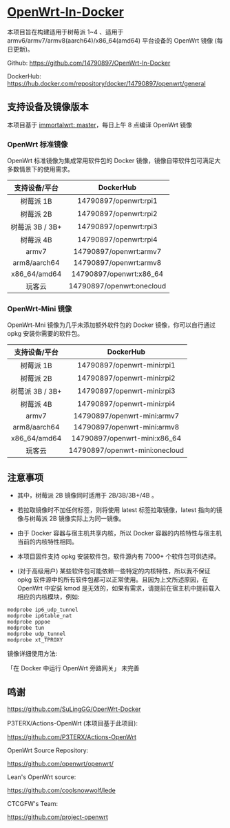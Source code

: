 # [OpenWrt-In-Docker](https://github.com/14790897/OpenWrt-In-Docker)

<!-- [![GitHub Stars](https://img.shields.io/github/stars/SuLingGG/OpenWrt-Rpi-Docker.svg?style=flat-square&label=Stars&logo=github)](https://github.com/SuLingGG/OpenWrt-Rpi-Docker/stargazers)
[![GitHub Forks](https://img.shields.io/github/forks/SuLingGG/OpenWrt-Rpi-Docker.svg?style=flat-square&label=Forks&logo=github)](https://github.com/SuLingGG/OpenWrt-Rpi-Docker/fork)
[![Docker Stars](https://img.shields.io/docker/stars/sulinggg/openwrt.svg?style=flat-square&label=Stars&logo=docker)](https://hub.docker.com/r/sulinggg/openwrt)
[![Docker Pulls](https://img.shields.io/docker/pulls/sulinggg/openwrt.svg?style=flat-square&label=Pulls&logo=docker&color=orange)](https://hub.docker.com/r/sulinggg/openwrt) -->

本项目旨在构建适用于树莓派 1~4 、适用于 armv6/armv7/armv8(aarch64)/x86_64(amd64) 平台设备的 OpenWrt 镜像 (每日更新)。

Github: <https://github.com/14790897/OpenWrt-In-Docker>

DockerHub: <https://hub.docker.com/repository/docker/14790897/openwrt/general>

## 支持设备及镜像版本

本项目基于 [immortalwrt: master](https://github.com/immortalwrt/immortalwrt/tree/master)，每日上午 8 点编译 OpenWrt 镜像

### OpenWrt 标准镜像

OpenWrt 标准镜像为集成常用软件包的 Docker 镜像，镜像自带软件包可满足大多数情景下的使用需求。

|  支持设备/平台  |        DockerHub        |
| :-------------: | :---------------------: |
|    树莓派 1B    |  14790897/openwrt:rpi1  |
|    树莓派 2B    |  14790897/openwrt:rpi2  |
| 树莓派 3B / 3B+ |  14790897/openwrt:rpi3  |
|    树莓派 4B    |  14790897/openwrt:rpi4  |
|      armv7      | 14790897/openwrt:armv7  |
|  arm8/aarch64   | 14790897/openwrt:armv8  |
|  x86_64/amd64   | 14790897/openwrt:x86_64 |
|    玩客云       | 14790897/openwrt:onecloud|

### OpenWrt-Mini 镜像

OpenWrt-Mni 镜像为几乎未添加额外软件包的 Docker 镜像，你可以自行通过 opkg 安装你需要的软件包。

|  支持设备/平台  |          DockerHub           |
| :-------------: | :--------------------------: |
|    树莓派 1B    |  14790897/openwrt-mini:rpi1  |
|    树莓派 2B    |  14790897/openwrt-mini:rpi2  |
| 树莓派 3B / 3B+ |  14790897/openwrt-mini:rpi3  |
|    树莓派 4B    |  14790897/openwrt-mini:rpi4  |
|      armv7      | 14790897/openwrt-mini:armv7  |
|  arm8/aarch64   | 14790897/openwrt-mini:armv8  |
|  x86_64/amd64   | 14790897/openwrt-mini:x86_64 |
|    玩客云       | 14790897/openwrt-mini:onecloud|

## 注意事项

- 其中，树莓派 2B 镜像同时适用于 2B/3B/3B+/4B 。
- 若拉取镜像时不加任何标签，则将使用 latest 标签拉取镜像，latest 指向的镜像与树莓派 2B 镜像实际上为同一镜像。

- 由于 Docker 容器与宿主机共享内核，所以 Docker 容器的内核特性与宿主机当前的内核特性相同。
- 本项目固件支持 opkg 安装软件包，软件源内有 7000+ 个软件包可供选择。
- (对于高级用户) 某些软件包可能依赖一些特定的内核特性，所以我不保证 opkg 软件源中的所有软件包都可以正常使用。且因为上文所述原因，在 OpenWrt 中安装 kmod 是无效的，如果有需求，请提前在宿主机中提前载入相应的内核模块，例如:

```
modprobe ip6_udp_tunnel
modprobe ip6table_nat
modprobe pppoe
modprobe tun
modprobe udp_tunnel
modprobe xt_TPROXY
```

镜像详细使用方法:

「在 Docker 中运行 OpenWrt 旁路网关」
未完善


## 鸣谢

<https://github.com/SuLingGG/OpenWrt-Docker>

P3TERX/Actions-OpenWrt (本项目基于此项目):

<https://github.com/P3TERX/Actions-OpenWrt>

OpenWrt Source Repository:

<https://github.com/openwrt/openwrt/>

Lean's OpenWrt source:

<https://github.com/coolsnowwolf/lede>

CTCGFW's Team:

<https://github.com/project-openwrt>

